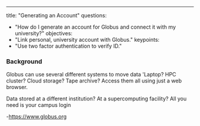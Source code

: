 ---
title: "Generating an Account"
questions:
- "How do I generate an account for Globus and connect it with my university?"
objectives:
- "Link personal, university account with Globus."
keypoints:
- "Use two factor authentication to verify ID."

### Background

Globus can use several different systems to move data
'Laptop? HPC cluster? Cloud storage? Tape archive? Access them all using just a web browser.

Data stored at a different institution? At a supercomputing facility? All you need is your campus login

-https://www.globus.org
